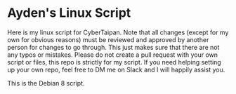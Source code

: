 # Ayden's Linux Script

Here is my linux script for CyberTaipan. Note that all changes (except for my own for obvious reasons) must be reviewed and approved by another person for changes to go through. This just makes sure that there are not any typos or mistakes. Please do not create a pull request with your own script or files, this repo is strictly for my script. If you need helping setting up your own repo, feel free to DM me on Slack and I will happily assist you.

This is the Debian 8 script.
